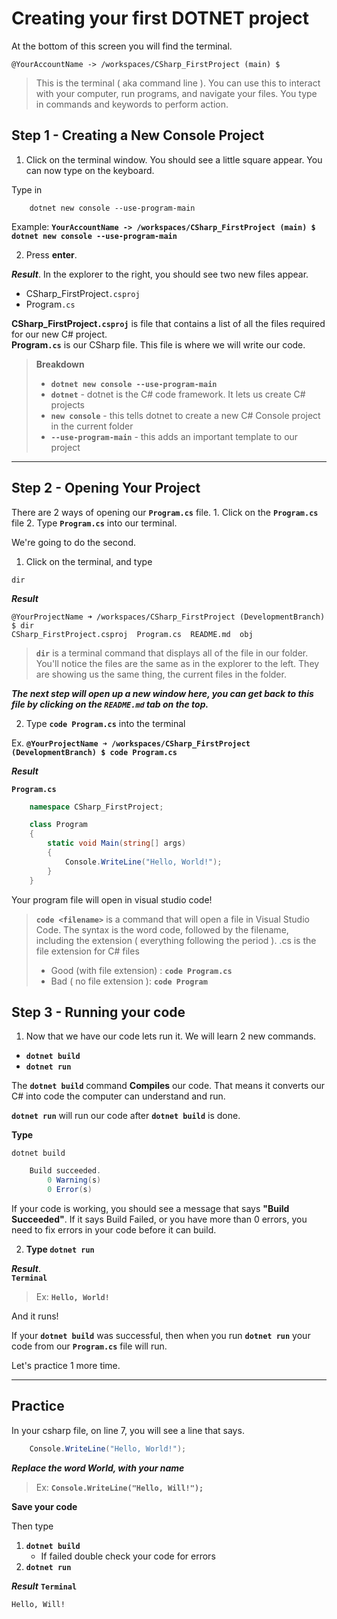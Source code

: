 # Creating your first DOTNET project

At the bottom of this screen you will find the terminal.

```
@YourAccountName -> /workspaces/CSharp_FirstProject (main) $
```

> This is the terminal ( aka command line ). You can use this to interact with your computer, run programs, and navigate your files. You type in commands and keywords to perform action.

## Step 1 - Creating a New Console Project

1. Click on the terminal window. You should see a little square appear. You can now type on the keyboard.

Type in
```terminal
    dotnet new console --use-program-main
```
Example: **`YourAccountName -> /workspaces/CSharp_FirstProject (main) $ dotnet new console --use-program-main`**

2. Press **enter**.

***Result***. 
In the explorer to the right, you should see two new files appear.

* CSharp_FirstProject`.csproj`
* Program`.cs`

**CSharp_FirstProject`.csproj`** is file that contains a list of all the files required for our new C# project.  
**Program`.cs`** is our CSharp file. This file is where we will write our code. 

> **Breakdown**
> - **`dotnet new console --use-program-main`**
> - **`dotnet`** - dotnet is the C# code framework. It lets us create C# projects
> - **`new console`** - this tells dotnet to create a new C# Console project in the current folder
> - **`--use-program-main`** - this adds an important template to our project

---

## Step 2 - Opening Your Project

There are 2 ways of opening our **`Program.cs`** file. 
    1. Click on the **`Program.cs`** file
    2. Type **`Program.cs`** into our terminal.

We're going to do the second.

1. Click on the terminal, and type

```
dir
```

***Result***
```
@YourProjectName ➜ /workspaces/CSharp_FirstProject (DevelopmentBranch) $ dir
CSharp_FirstProject.csproj  Program.cs  README.md  obj
```

> **`dir`** is a terminal command that displays all of the file in our folder. You'll notice the files are the same as in the explorer to the left. They are showing us the same thing, the current files in the folder.

***The next step will open up a new window here, you can get back to this file by clicking on the **`README.md`** tab on the top.***

2. Type **`code Program.cs`** into the terminal

Ex. **`@YourProjectName ➜ /workspaces/CSharp_FirstProject (DevelopmentBranch) $ code Program.cs`**

***Result***

**`Program.cs`**
```csharp
    namespace CSharp_FirstProject;

    class Program
    {
        static void Main(string[] args)
        {
            Console.WriteLine("Hello, World!");
        }
    }

```

Your program file will open in visual studio code!

> **`code <filename>`** is a command that will open a file in Visual Studio Code. The syntax is the word code, followed by the filename, including the extension ( everything following the period ). .cs is the file extension for C# files
> - Good (with file extension) : **`code Program.cs`**
> - Bad ( no file extension ): **`code Program`**

## Step 3 - Running your code

1. Now that we have our code lets run it. We will learn 2 new commands.
- **`dotnet build`**
- **`dotnet run`**

The **`dotnet build`** command **Compiles** our code. That means it converts our C# into code the computer can understand and run.

**`dotnet run`** will run our code after **`dotnet build`** is done.

**Type**
```
dotnet build
```

```csharp
    Build succeeded.
        0 Warning(s)
        0 Error(s)
```

If your code is working, you should see a message that says **"Build Succeeded"**. If it says Build Failed, or you have more than 0 errors, you need to fix errors in your code before it can build.

2. **Type `dotnet run`**

***Result***.  
**`Terminal`**
> Ex: **`Hello, World!`**

And it runs!

If your **`dotnet build`** was successful, then when you run **`dotnet run`** your code from our **`Program.cs`** file will run.

Let's practice 1 more time.

---
## Practice

In your csharp file, on line 7, you will see a line that says.

```csharp
    Console.WriteLine("Hello, World!");
```
***Replace the word World, with your name***

> Ex: **`Console.WriteLine("Hello, Will!");`**

**Save your code**

Then type
1. **`dotnet build`**
    - If failed double check your code for errors
2. **`dotnet run`**

***Result***
**`Terminal`**
```
Hello, Will!
```